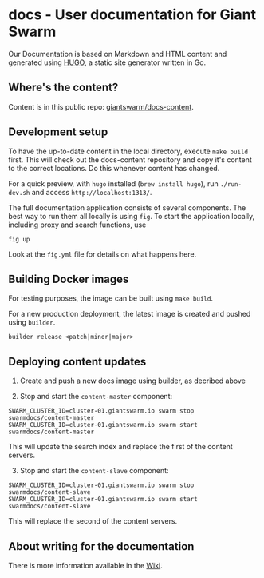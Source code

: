 # docs - User documentation for Giant Swarm

Our Documentation is based on Markdown and HTML content and generated using [HUGO](http://gohugo.io/), a static site generator written in Go.

## Where's the content?

Content is in this public repo: [giantswarm/docs-content](https://github.com/giantswarm/docs-content).

## Development setup

To have the up-to-date content in the local directory, execute `make build` first. This will check out the docs-content repository and copy it's content to the correct locations. Do this whenever content has changed.

For a quick preview, with `hugo` installed (`brew install hugo`), run `./run-dev.sh` and access `http://localhost:1313/`.

The full documentation application consists of several components. The best way to run them all locally is using `fig`. To start the application locally, including proxy and search functions, use

```
fig up
```

Look at the `fig.yml` file for details on what happens here.

## Building Docker images

For testing purposes, the image can be built using `make build`.

For a new production deployment, the latest image is created and pushed using `builder`.

```
builder release <patch|minor|major>
```

## Deploying content updates

1. Create and push a new docs image using builder, as decribed above

2. Stop and start the `content-master` component:

```
SWARM_CLUSTER_ID=cluster-01.giantswarm.io swarm stop swarmdocs/content-master
SWARM_CLUSTER_ID=cluster-01.giantswarm.io swarm start swarmdocs/content-master
```

This will update the search index and replace the first of the content servers.

3. Stop and start the `content-slave` component:

```
SWARM_CLUSTER_ID=cluster-01.giantswarm.io swarm stop swarmdocs/content-slave
SWARM_CLUSTER_ID=cluster-01.giantswarm.io swarm start swarmdocs/content-slave
```

This will replace the second of the content servers.

## About writing for the documentation

There is more information available in the [Wiki](https://git.giantswarm.io/giantswarm/docs/wikis/home).
